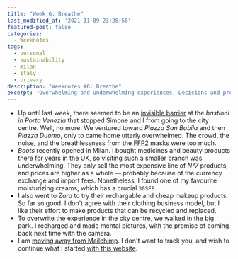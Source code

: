```yaml
---
title: "Week 6: Breathe"
last_modified_at: '2021-11-09 23:28:58'
featured-post: false
categories:
  - Weeknotes
tags:
  - personal
  - sustainability
  - milan
  - italy
  - privacy
description: "Weeknotes #6: Breathe"
excerpt: 'Overwhelming and underwhelming experiences. Decisions and promises.'
---
```

<ul class="smd-ul">
  <li>Up until last week, there seemed to be an <a href="https://silviamaggidesign.com/weeknotes/weeknotes-2/">invisible barrier</a> at the <em>bastioni in Porta Venezia</em> that stopped Simone and I from going to the city centre. Well, no more. We ventured toward <em>Piazza San Babila</em> and then <em>Piazza Duomo</em>, only to came home utterly overwhelmed. The crowd, the noise, and the breathlessness from the <abbr title="Filtering Facepiece 2">FFP2</abbr> masks were too much.</li>
  <li><em>Boots</em> recently opened in Milan. I bought medicines and beauty products there for years in the UK, so visiting such a smaller branch was underwhelming. They only sell the most expensive line of <em>N&deg;7</em> products, and prices are higher as a whole — probably because of the currency exchange and import fees. Nonetheless, I found one of my favourite moisturizing creams, which has a crucial <code>30SFP</code>.</li>
  <li>I also went to <em>Zara</em> to try their rechargable and cheap makeup products. So far so good. I don't agree with their clothing business model, but I like their effort to make products that can be recycled and replaced.</li>
  <li>To overwrite the experience in the city centre, we walked in the big park. I recharged and made mental pictures, with the promise of coming back next time with the camera.</li>
  <li>I am <a href="https://silviamaggidesign.com/newsletter/archive/newsletter-32/" title="Read more about the decision in my latest newsletter">moving away from Mailchimp</a>. I don't want to track you, and wish to continue what I started <a href="https://silviamaggidesign.com/design/brand-new-website/" title="Read more about my website redesign">with this website</a>.</li>
</ul>